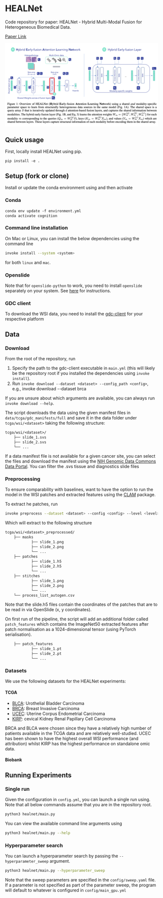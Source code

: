# HEALNet

Code repository for paper: HEALNet - Hybrid Multi-Modal Fusion for Heterogeneous Biomedical Data. 

[Paper Link](https://arxiv.org/abs/2311.09115)

[//]: # (![PyPI - Python Version]&#40;https://img.shields.io/pypi/pyversions/:packageName&#41;)



<img src="assets/healnet_overview_caption.png" width="700">


## Quick usage 

First, locally install HEALNet using pip.
```
pip install -e .
```
 


## Setup (fork or clone) 

Install or update the conda environment using and then activate

### Conda
```
conda env update -f environment.yml
conda activate cognition
```

### Command line installation

On Mac or Linux, you can install the below dependencies using the command line

```bash
invoke install --system <system>
```
for both `linux` and `mac`. 

### Openslide
Note that for `openslide-python` to work, you need to install `openslide` separately on your system. 
See [here](https://openslide.org/download/) for instructions. 

### GDC client
To download the WSI data, you need to install the [gdc-client](https://docs.gdc.cancer.gov/Data_Transfer_Tool/Users_Guide/Data_Download_and_Upload/) for your respective platform


## Data


### Download
From the root of the repository, run

1. Specify the path to the gdc-client executable in `main.yml` (this will likely be the repository root if you installed the dependencies using `invoke install`). 
2. Run `invoke download --dataset <dataset> --config_path <config>`, e.g., invoke download --dataset brca

If you are unsure about which arguments are available, you can always run `invoke download --help`.

The script downloads the data using the given manifest files in `data/tcga/gdc_manifests/full` and save it in the data folder under `tcga/wsi/<dataset>` taking the following structure: 

```
tcga/wsi/<dataset>/
	├── slide_1.svs
	├── slide_2.svs
	└── ...
```

If a data manifest file is not available for a given cancer site, you can select the files and download the manifest using the [NIH Genomic Data Commons Data Portal](https://portal.gdc.cancer.gov/). You can filter the .svs tissue and diagnostics slide files   

### Preprocessing

To ensure comparability with baselines, want to have the option to run the model in the WSI patches and extracted features using the [CLAM](https://github.com/mahmoodlab/CLAM) package. 

To extract he patches, run

```bash 
invoke preprocess --dataset <dataset> --config <config> --level <level>
```
Which will extract to the following structure

```
tcga/wsi/<dataset>_preprocessed/
	├── masks
    		├── slide_1.png
    		├── slide_2.png
    		└── ...
	├── patches
    		├── slide_1.h5
    		├── slide_2.h5
    		└── ...
	├── stitches
    		├── slide_1.png
    		├── slide_2.png
    		└── ...
	└── process_list_autogen.csv
```

Note that the slide.h5 files contain the coordinates of the patches that are to be read in 
via OpenSlide (x, y coordinates). 

On first run of the pipeline, the script will add an additional folder called `patch_features` which contains the ImageNet50 extracted features after patch normalisation as a 1024-dimensional tensor (using PyTorch serialisation). 

```
	├── patch_features
    		├── slide_1.pt
    		├── slide_2.pt
    		└── ...
```


### Datasets

We use the following datasets for the HEALNet experiments: 

#### TCGA
- [BLCA](https://wiki.cancerimagingarchive.net/pages/viewpage.action?pageId=16056367): Urothelial Bladder Carcinoma 
- [BRCA](https://wiki.cancerimagingarchive.net/pages/viewpage.action?pageId=3539225): Breast Invasive Carcinoma 
- [UCEC](https://wiki.cancerimagingarchive.net/pages/viewpage.action?pageId=19039602): Uterine Corpus Endometrial Carcinoma
- [KIRP](https://wiki.cancerimagingarchive.net/pages/viewpage.action?pageId=11829555): cevical Kidney Renal Papillary Cell Carcinoma

BRCA and BLCA were chosen since they have a relatively high number of patients available in the TCGA data and are relatively well-studied. UCEC has been shown to have the highest overall WSI performance (and attribution) whilst KIRP has the highest performance on standalone omic data. 


#### Biobank


## Running Experiments

### Single run

Given the configuration in `config.yml`, you can launch a single run using. Note that all below commands assume that you are in the repository root. 

```bash
python3 healnet/main.py 
```

You can view the available command line arguments using 

```bash
python3 healnet/main.py --help
```


### Hyperparameter search

You can launch a hyperparameter search by passing the `--hyperparameter_sweep` argument. 

```bash
python3 healnet/main.py --hyperparameter_sweep
```

Note that the sweep parameters are specified in the `config/sweep.yaml` file. If a parameter is not specified as part of the parameter sweep, the program will default to whatever is configured in `config/main_gpu.yml`
